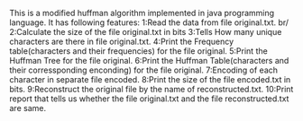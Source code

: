 This is a modified huffman algorithm implemented in java programming language.
It has following features:
    1:Read the data from file original.txt. br/
    2:Calculate the size of the file original.txt in bits
  	3:Tells How many unique characters are there in file original.txt.
    4:Print the Frequency table(characters and their frequencies) for the file original.
  	5:Print the Huffman Tree for the file original.
  	6:Print the Huffman Table(characters and their corressponding enconding) for the file original.
  	7:Encoding of each character in separate file encoded.
    8:Print the size of the file encoded.txt in bits.
    9:Reconstruct the original file by the name of reconstructed.txt.
    10:Print report that tells us whether the file original.txt and the file reconstructed.txt are same.
